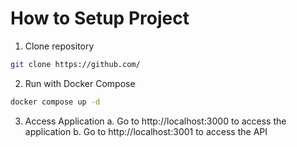 # How to Setup Project

1. Clone repository

```bash
git clone https://github.com/
```

2. Run with Docker Compose

```bash
docker compose up -d
```

3. Access Application
   a. Go to http://localhost:3000 to access the application
   b. Go to http://localhost:3001 to access the API
